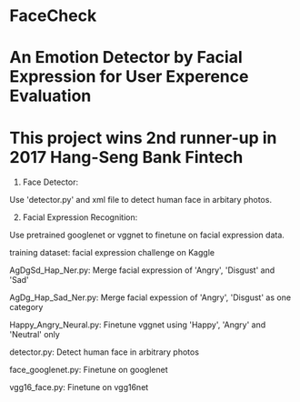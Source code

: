 # FaceCheck
# An Emotion Detector by Facial Expression for User Experence Evaluation
# This project wins 2nd runner-up in 2017 Hang-Seng Bank Fintech
1. Face Detector:

Use 'detector.py' and xml file to detect human face in arbitary photos.

2. Facial Expression Recognition: 

Use pretrained googlenet or vggnet to finetune on facial expression data.

training dataset: facial expression challenge on Kaggle

AgDgSd_Hap_Ner.py: Merge facial expression of 'Angry', 'Disgust' and 'Sad'

AgDg_Hap_Sad_Ner.py: Merge facial expession of 'Angry', 'Disgust' as one category

Happy_Angry_Neural.py: Finetune vggnet using 'Happy', 'Angry' and 'Neutral' only

detector.py: Detect human face in arbitrary photos 

face_googlenet.py: Finetune on googlenet

vgg16_face.py: Finetune on vgg16net
